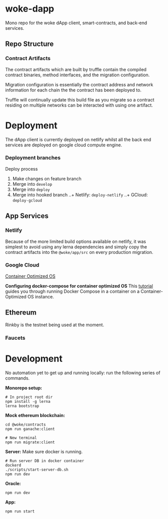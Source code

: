 # woke-dapp
Mono repo for the woke dApp client, smart-contracts, and back-end services. 


## Repo Structure

### Contract Artifacts
The contract artifacts which are built by truffle contain the compiled contract
binaries, method interfaces, and the migration configuration.

Migration configuration is essentially the contract address and network
information for each chain the the contract has been deployed to.

Truffle will continually update this build file as you migrate so a contract
residing on multiple networks can be interacted with using one artifact.


# Deployment
The dApp client is currently deployed on netlify whilst all the back end
services are deployed on google cloud compute engine.

### Deployment branches
Deploy process
1. Make changes on feature branch
2. Merge into `develop`
3. Merge into `deploy`
4. Merge into hooked branch
..+ Netlify: `deploy-netlify`
..+ GCloud: `deploy-gcloud`

## App Services
### Netlify
Because of the more limited build options available on netlify, it was simplest
to avoid using any lerna dependencies and simply copy the contract artifacts
into the `@woke/app/src` on every production migration.

### Google Cloud
[Container Optimized
OS](https://cloud.google.com/container-optimized-os/docs/concepts/features-and-benefits)

**Configuring docker-compose for container optimized OS**
This [tutorial](https://cloud.google.com/community/tutorials/docker-compose-on-container-optimized-os)
guides you through running Docker Compose in a container on a
Container-Optimized OS instance.

## Ethereum
Rinkby is the testnet being used at the moment. 

### Faucets

# Development
No automation yet to get up and running locally: run the following series of
commands.

**Monorepo setup:**
```
# In project root dir
npm install -g lerna
lerna bootstrap
```

**Mock ethereum blockchain:**
```
cd @woke/contracts
npm run ganache:client

# New terminal
npm run migrate:client
```

**Server:**
Make sure docker is running.
```
# Run server DB in docker container
dockerd
./scripts/start-server-db.sh
npm run dev
```

**Oracle:**
```
npm run dev
```

**App:**
```
npm run start
```






